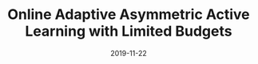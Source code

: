 ---
title: "Online Adaptive Asymmetric Active Learning with Limited Budgets"
collection: journals
permalink: /publication/Online_Adaptive
date: 2019-11-22
year: "2019"
venue: "IEEE TKDE"
city: 
state: ""
thumbnail: "Online_Adaptive.png"
teaser : 
authors: "Zhang Yifan, Zhao Peilin, Niu Shuaicheng, Wu Qingyao, Cao Jiezhang, Huang Junzhou, Tan Mingkui"
bibtex: Online_Adaptive.txt
uri: Online_Adaptive.pdf
arxiv: 
project: 
source:
poster: 
data:
---